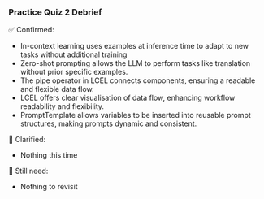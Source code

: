 ### Practice Quiz 2 Debrief

✅ Confirmed:
- In-context learning uses examples at inference time to adapt to new tasks without additional training
- Zero-shot prompting allows the LLM to perform tasks like translation without prior specific examples.
- The pipe operator in LCEL connects components, ensuring a readable and flexible data flow.
- LCEL offers clear visualisation of data flow, enhancing workflow readability and flexibility.
- PromptTemplate allows variables to be inserted into reusable prompt structures, making prompts dynamic and consistent.

🧠 Clarified:
- Nothing this time

🔄 Still need:
- Nothing to revisit
